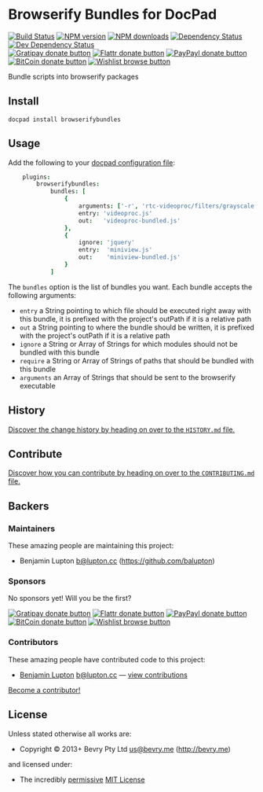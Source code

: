 # Browserify Bundles for DocPad

<!-- BADGES/ -->

[![Build Status](https://img.shields.io/travis/docpad/docpad-plugin-browserifybundles/master.svg)](http://travis-ci.org/docpad/docpad-plugin-browserifybundles "Check this project's build status on TravisCI")
[![NPM version](https://img.shields.io/npm/v/docpad-plugin-browserifybundles.svg)](https://npmjs.org/package/docpad-plugin-browserifybundles "View this project on NPM")
[![NPM downloads](https://img.shields.io/npm/dm/docpad-plugin-browserifybundles.svg)](https://npmjs.org/package/docpad-plugin-browserifybundles "View this project on NPM")
[![Dependency Status](https://img.shields.io/david/docpad/docpad-plugin-browserifybundles.svg)](https://david-dm.org/docpad/docpad-plugin-browserifybundles)
[![Dev Dependency Status](https://img.shields.io/david/dev/docpad/docpad-plugin-browserifybundles.svg)](https://david-dm.org/docpad/docpad-plugin-browserifybundles#info=devDependencies)<br/>
[![Gratipay donate button](https://img.shields.io/gratipay/docpad.svg)](https://www.gratipay.com/docpad/ "Donate weekly to this project using Gratipay")
[![Flattr donate button](https://img.shields.io/badge/flattr-donate-yellow.svg)](http://flattr.com/thing/344188/balupton-on-Flattr "Donate monthly to this project using Flattr")
[![PayPayl donate button](https://img.shields.io/badge/paypal-donate-yellow.svg)](https://www.paypal.com/cgi-bin/webscr?cmd=_s-xclick&hosted_button_id=QB8GQPZAH84N6 "Donate once-off to this project using Paypal")
[![BitCoin donate button](https://img.shields.io/badge/bitcoin-donate-yellow.svg)](https://coinbase.com/checkouts/9ef59f5479eec1d97d63382c9ebcb93a "Donate once-off to this project using BitCoin")
[![Wishlist browse button](https://img.shields.io/badge/wishlist-donate-yellow.svg)](http://amzn.com/w/2F8TXKSNAFG4V "Buy an item on our wishlist for us")

<!-- /BADGES -->


Bundle scripts into browserify packages


## Install

```
docpad install browserifybundles
```


## Usage

Add the following to your [docpad configuration file](http://docpad.org/docs/config):

``` coffee
	plugins:
		browserifybundles:
			bundles: [
				{
					arguments: ['-r', 'rtc-videoproc/filters/grayscale']
					entry: 'videoproc.js'
					out:   'videoproc-bundled.js'
				},
				{
					ignore: 'jquery'
					entry:  'miniview.js'
					out:    'miniview-bundled.js'
				}
			]
```

The `bundles` option is the list of bundles you want. Each bundle accepts the following arguments:

- `entry` a String pointing to which file should be executed right away with this bundle, it is prefixed with the project's outPath if it is a relative path
- `out` a String pointing to where the bundle should be written, it is prefixed with the project's outPath if it is a relative path
- `ignore` a String or Array of Strings for which modules should not be bundled with this bundle
- `require` a String or Array of Strings of paths that should be bundled with this bundle
- `arguments` an Array of Strings that should be sent to the browserify executable


<!-- HISTORY/ -->

## History
[Discover the change history by heading on over to the `HISTORY.md` file.](https://github.com/docpad/docpad-plugin-browserifybundles/blob/master/HISTORY.md#files)

<!-- /HISTORY -->


<!-- CONTRIBUTE/ -->

## Contribute

[Discover how you can contribute by heading on over to the `CONTRIBUTING.md` file.](https://github.com/docpad/docpad-plugin-browserifybundles/blob/master/CONTRIBUTING.md#files)

<!-- /CONTRIBUTE -->


<!-- BACKERS/ -->

## Backers

### Maintainers

These amazing people are maintaining this project:

- Benjamin Lupton <b@lupton.cc> (https://github.com/balupton)

### Sponsors

No sponsors yet! Will you be the first?

[![Gratipay donate button](https://img.shields.io/gratipay/docpad.svg)](https://www.gratipay.com/docpad/ "Donate weekly to this project using Gratipay")
[![Flattr donate button](https://img.shields.io/badge/flattr-donate-yellow.svg)](http://flattr.com/thing/344188/balupton-on-Flattr "Donate monthly to this project using Flattr")
[![PayPayl donate button](https://img.shields.io/badge/paypal-donate-yellow.svg)](https://www.paypal.com/cgi-bin/webscr?cmd=_s-xclick&hosted_button_id=QB8GQPZAH84N6 "Donate once-off to this project using Paypal")
[![BitCoin donate button](https://img.shields.io/badge/bitcoin-donate-yellow.svg)](https://coinbase.com/checkouts/9ef59f5479eec1d97d63382c9ebcb93a "Donate once-off to this project using BitCoin")
[![Wishlist browse button](https://img.shields.io/badge/wishlist-donate-yellow.svg)](http://amzn.com/w/2F8TXKSNAFG4V "Buy an item on our wishlist for us")

### Contributors

These amazing people have contributed code to this project:

- [Benjamin Lupton](https://github.com/balupton) <b@lupton.cc> — [view contributions](https://github.com/docpad/docpad-plugin-browserifybundles/commits?author=balupton)

[Become a contributor!](https://github.com/docpad/docpad-plugin-browserifybundles/blob/master/CONTRIBUTING.md#files)

<!-- /BACKERS -->


<!-- LICENSE/ -->

## License

Unless stated otherwise all works are:

- Copyright &copy; 2013+ Bevry Pty Ltd <us@bevry.me> (http://bevry.me)

and licensed under:

- The incredibly [permissive](http://en.wikipedia.org/wiki/Permissive_free_software_licence) [MIT License](http://opensource.org/licenses/mit-license.php)

<!-- /LICENSE -->


